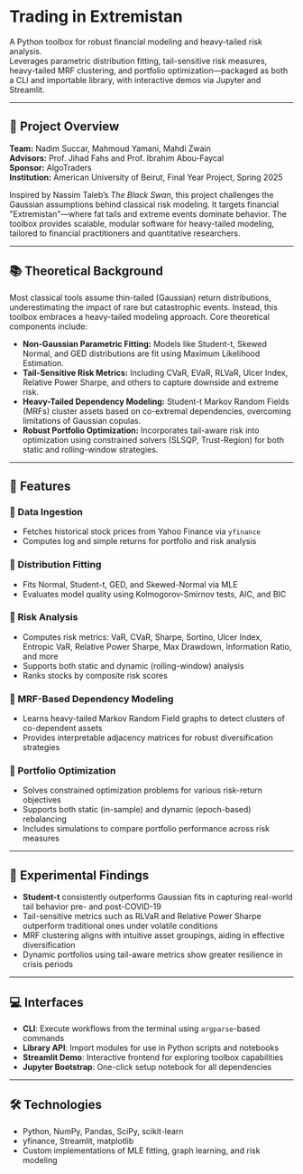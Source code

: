 
# Trading in Extremistan

A Python toolbox for robust financial modeling and heavy-tailed risk analysis.  
Leverages parametric distribution fitting, tail-sensitive risk measures, heavy-tailed MRF clustering, and portfolio optimization—packaged as both a CLI and importable library, with interactive demos via Jupyter and Streamlit.

---

## 📘 Project Overview

**Team:**  Nadim Succar, Mahmoud Yamani, Mahdi Zwain <br/>
**Advisors:** Prof. Jihad Fahs and Prof. Ibrahim Abou-Faycal  
**Sponsor:** AlgoTraders  
**Institution:** American University of Beirut, Final Year Project, Spring 2025  

Inspired by Nassim Taleb’s _The Black Swan_, this project challenges the Gaussian assumptions behind classical risk modeling. It targets financial "Extremistan"—where fat tails and extreme events dominate behavior. The toolbox provides scalable, modular software for heavy-tailed modeling, tailored to financial practitioners and quantitative researchers.

---

## 📚 Theoretical Background

Most classical tools assume thin-tailed (Gaussian) return distributions, underestimating the impact of rare but catastrophic events. Instead, this toolbox embraces a heavy-tailed modeling approach. Core theoretical components include:

- **Non-Gaussian Parametric Fitting:** Models like Student-t, Skewed Normal, and GED distributions are fit using Maximum Likelihood Estimation.
- **Tail-Sensitive Risk Metrics:** Including CVaR, EVaR, RLVaR, Ulcer Index, Relative Power Sharpe, and others to capture downside and extreme risk.
- **Heavy-Tailed Dependency Modeling:** Student-t Markov Random Fields (MRFs) cluster assets based on co-extremal dependencies, overcoming limitations of Gaussian copulas.
- **Robust Portfolio Optimization:** Incorporates tail-aware risk into optimization using constrained solvers (SLSQP, Trust-Region) for both static and rolling-window strategies.

---

## 🚀 Features

### 🔹 Data Ingestion
- Fetches historical stock prices from Yahoo Finance via `yfinance`
- Computes log and simple returns for portfolio and risk analysis

### 🔹 Distribution Fitting
- Fits Normal, Student-t, GED, and Skewed-Normal via MLE
- Evaluates model quality using Kolmogorov-Smirnov tests, AIC, and BIC

### 🔹 Risk Analysis
- Computes risk metrics: VaR, CVaR, Sharpe, Sortino, Ulcer Index, Entropic VaR, Relative Power Sharpe, Max Drawdown, Information Ratio, and more
- Supports both static and dynamic (rolling-window) analysis
- Ranks stocks by composite risk scores

### 🔹 MRF-Based Dependency Modeling
- Learns heavy-tailed Markov Random Field graphs to detect clusters of co-dependent assets
- Provides interpretable adjacency matrices for robust diversification strategies

### 🔹 Portfolio Optimization
- Solves constrained optimization problems for various risk-return objectives
- Supports both static (in-sample) and dynamic (epoch-based) rebalancing
- Includes simulations to compare portfolio performance across risk measures

---

## 🧪 Experimental Findings

- **Student-t** consistently outperforms Gaussian fits in capturing real-world tail behavior pre- and post-COVID-19
- Tail-sensitive metrics such as RLVaR and Relative Power Sharpe outperform traditional ones under volatile conditions
- MRF clustering aligns with intuitive asset groupings, aiding in effective diversification
- Dynamic portfolios using tail-aware metrics show greater resilience in crisis periods

---

## 💻 Interfaces

- **CLI**: Execute workflows from the terminal using `argparse`-based commands
- **Library API**: Import modules for use in Python scripts and notebooks
- **Streamlit Demo**: Interactive frontend for exploring toolbox capabilities
- **Jupyter Bootstrap**: One-click setup notebook for all dependencies

---

## 🛠️ Technologies

- Python, NumPy, Pandas, SciPy, scikit-learn
- yfinance, Streamlit, matplotlib
- Custom implementations of MLE fitting, graph learning, and risk modeling
